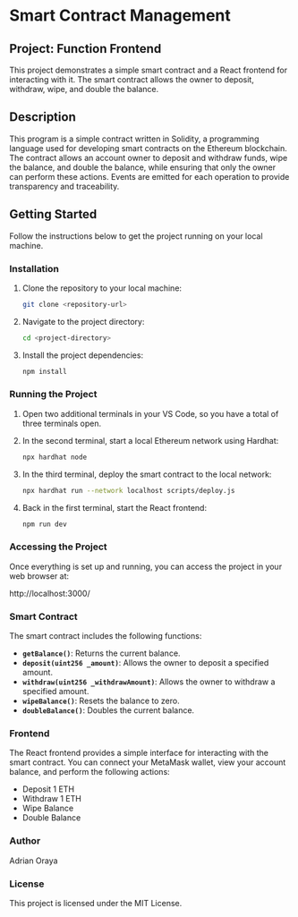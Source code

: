 # Smart Contract Management
## Project: Function Frontend

This project demonstrates a simple smart contract and a React frontend for interacting with it. The smart contract allows the owner to deposit, withdraw, wipe, and double the balance. 

## Description

This program is a simple contract written in Solidity, a programming language used for developing smart contracts on the Ethereum blockchain. The contract allows an account owner to deposit and withdraw funds, wipe the balance, and double the balance, while ensuring that only the owner can perform these actions. Events are emitted for each operation to provide transparency and traceability.

## Getting Started

Follow the instructions below to get the project running on your local machine.

### Installation

1. Clone the repository to your local machine:
    ```bash
    git clone <repository-url>
    ```

2. Navigate to the project directory:
    ```bash
    cd <project-directory>
    ```

3. Install the project dependencies:
    ```bash
    npm install
    ```

### Running the Project

1. Open two additional terminals in your VS Code, so you have a total of three terminals open.

2. In the second terminal, start a local Ethereum network using Hardhat:
    ```bash
    npx hardhat node
    ```

3. In the third terminal, deploy the smart contract to the local network:
    ```bash
    npx hardhat run --network localhost scripts/deploy.js
    ```

4. Back in the first terminal, start the React frontend:
    ```bash
    npm run dev
    ```

### Accessing the Project

Once everything is set up and running, you can access the project in your web browser at:

http://localhost:3000/


### Smart Contract

The smart contract includes the following functions:
- **`getBalance()`**: Returns the current balance.
- **`deposit(uint256 _amount)`**: Allows the owner to deposit a specified amount.
- **`withdraw(uint256 _withdrawAmount)`**: Allows the owner to withdraw a specified amount.
- **`wipeBalance()`**: Resets the balance to zero.
- **`doubleBalance()`**: Doubles the current balance.

### Frontend

The React frontend provides a simple interface for interacting with the smart contract. You can connect your MetaMask wallet, view your account balance, and perform the following actions:
- Deposit 1 ETH
- Withdraw 1 ETH
- Wipe Balance
- Double Balance

### Author
Adrian Oraya

### License
This project is licensed under the MIT License.
